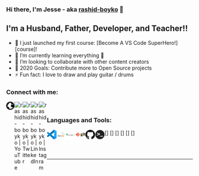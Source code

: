 ### Hi there, I'm Jesse - aka [rashid-boyko][website] 👋 


## I'm a Husband, Father, Developer, and Teacher!!

- 🔭 I just launched my first course: [Become A VS Code SuperHero!][course]!
- 🌱 I’m currently learning everything 🤣
- 👯 I’m looking to collaborate with other content creators
- 🥅 2020 Goals: Contribute more to Open Source projects
- ⚡ Fun fact: I love to draw and play guitar / drums

### Connect with me:

[<img align="left" alt="rashidboyko.co.uk" width="22px" src="https://raw.githubusercontent.com/iconic/open-iconic/master/svg/globe.svg" />][website]
[<img align="left" alt="rashid-boyko | YouTube" width="22px" src="https://cdn.jsdelivr.net/npm/simple-icons@v3/icons/youtube.svg" />][youtube]
[<img align="left" alt="rashid-boyko | Twitter" width="22px" src="https://cdn.jsdelivr.net/npm/simple-icons@v3/icons/twitter.svg" />][twitter]
[<img align="left" alt="rashid-boyko | LinkedIn" width="22px" src="https://cdn.jsdelivr.net/npm/simple-icons@v3/icons/linkedin.svg" />][linkedin]
[<img align="left" alt="rashid-boyko | Instagram" width="22px" src="https://cdn.jsdelivr.net/npm/simple-icons@v3/icons/instagram.svg" />][instagram]

<br />

### Languages and Tools:

[<img align="left" alt="Visual Studio Code" width="26px" src="https://raw.githubusercontent.com/github/explore/80688e429a7d4ef2fca1e82350fe8e3517d3494d/topics/visual-studio-code/visual-studio-code.png" />]
[<img align="left" alt="MySQL" width="26px" src="https://raw.githubusercontent.com/github/explore/80688e429a7d4ef2fca1e82350fe8e3517d3494d/topics/mysql/mysql.png" />]
[<img align="left" alt="MongoDB" width="26px" src="https://raw.githubusercontent.com/github/explore/80688e429a7d4ef2fca1e82350fe8e3517d3494d/topics/mongodb/mongodb.png" />]
[<img align="left" alt="Git" width="26px" src="https://raw.githubusercontent.com/github/explore/80688e429a7d4ef2fca1e82350fe8e3517d3494d/topics/git/git.png" />]
[<img align="left" alt="GitHub" width="26px" src="https://raw.githubusercontent.com/github/explore/78df643247d429f6cc873026c0622819ad797942/topics/github/github.png" />]
[<img align="left" alt="Terminal" width="26px" src="https://raw.githubusercontent.com/github/explore/80688e429a7d4ef2fca1e82350fe8e3517d3494d/topics/terminal/terminal.png" />]

<br />
<br />

---

[website]: https://rashidboyko.co.uk
[twitter]: https://twitter.com/rb12345678910
[youtube]: https://www.youtube.com/channel/UCfRxfvBScJf7fIoPBuZyqGQ/
[instagram]: https://www.instagram.com/rashid_boyko
[linkedin]: https://linkedin.com/in/rashid-boyko

